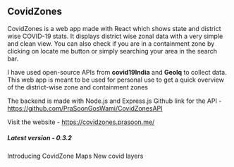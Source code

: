## CovidZones

CovidZones is a web app made with React which shows state and district wise COVID-19 stats. It displays district wise zonal data with a very simple and clean view. You can also check if you are in a containment zone by clicking on locate me button or simply searching your area in the search bar.

I have used open-source APIs from **covid19India** and **GeoIq** to collect data. This web app is meant to be used for personal use to get a quick overview of the district-wise zone and containment zones

The backend is made with Node.js and Express.js
Github link for the API - https://github.com/PraSoonGosWami/CovidZonesAPI

Visit the website - https://covidzones.prasoon.me/

##### Latest version - 0.3.2
Introducing CovidZone Maps
New covid layers